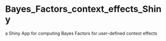 # Bayes_Factors_context_effects_Shiny
a Shiny App for computing Bayes Factors for user-defined context effects
